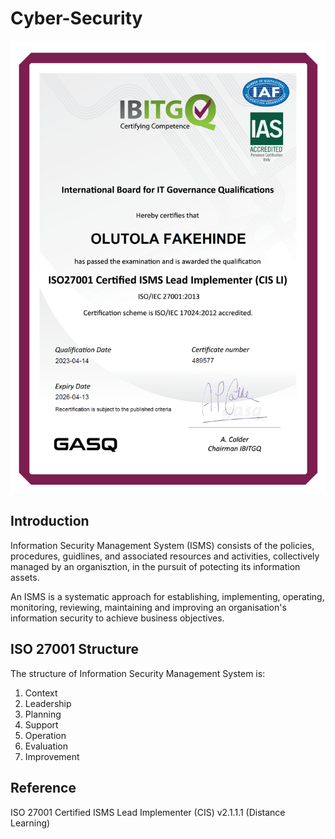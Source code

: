 # Cyber-Security

![](Cyber_Security_Certificate.png)

## Introduction

Information Security Management System (ISMS) consists of the policies, procedures, guidlines, and associated resources and activities, collectively managed by an organisztion, in the pursuit of potecting its information assets.

An ISMS is a systematic approach for establishing, implementing, operating, monitoring, reviewing, maintaining and improving an organisation's information security to achieve business objectives.

## ISO 27001 Structure
The structure of Information Security Management System is:
1. Context
2. Leadership
3. Planning
4. Support
5. Operation
6. Evaluation
7. Improvement



## Reference
ISO 27001 Certified ISMS Lead Implementer (CIS) v2.1.1.1 (Distance Learning)
